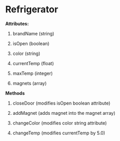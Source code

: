 # Refrigerator

**Attributes:**

1. brandName (string)

2. isOpen (boolean)

3. color (string)

4. currentTemp (float)

5. maxTemp (integer)

6. magnets (array)

**Methods**

1. closeDoor (modifies isOpen boolean attribute)

2. addMagnet (adds magnet into the magnet array)

3. changeColor (modifies color string attribute)

4. changeTemp (modifies currentTemp by 5.0)
